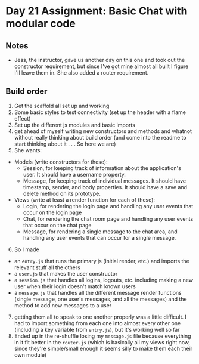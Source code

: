 # Day 21 Assignment: Basic Chat with modular code


## Notes
- Jess, the instructor, gave us another day on this one and took out the constructor requirement, but since I've got mine almost all built I figure I'll leave them in. She also added a router requirement.

## Build order
1. Get the scaffold all set up and working
2. Some basic styles to test connectivity (set up the header with a flame effect)
3. Set up the different js modules and basic imports
4. get ahead of myself writing new constructors and methods and whatnot without really thinking about build order (and come into the readme to start thinking about it . . . So here we are)
5. She wants:
- Models (write constructors for these):
  - Session, for keeping track of information about the application's user. It should have a username property.
  - Message, for keeping track of individual messages. It should have timestamp, sender, and body properties. It should have a save and delete method on its prototype.
- Views (write at least a render function for each of these):
  - Login, for rendering the login page and handling any user events that occur on the login page
  - Chat, for rendering the chat room page and handling any user events that occur on the chat page
  - Message, for rendering a single message to the chat area, and handling any user events that can occur for a single message.
6. So I made
  - an `entry.js` that runs the primary js (initial render, etc.) and imports the relevant stuff all the others
  - a `user.js` that makes the user constructor
  - a `session.js` that handles all logins, logouts, etc. including making a new user when their login doesn't match known users
  - a `message.js` that handles all the different message render functions (single message, one user's messages, and all the messages) and the method to add new messages to a user
7. getting them all to speak to one another properly was a little difficult. I had to import something from each one into almost every other one (including a key variable from `entry.js`), but it's working well so far
8. Ended up in the re-shuffle losing my `message.js` file because everything in it fit better in the `router.js` (which is basically all my views right now, since they're simple/small enough it seems silly to make them each their own module)
